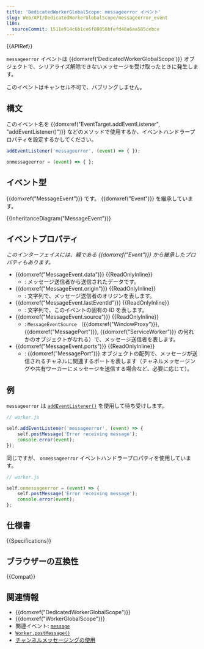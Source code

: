 ```yaml
---
title: 'DedicatedWorkerGlobalScope: messageerror イベント'
slug: Web/API/DedicatedWorkerGlobalScope/messageerror_event
l10n:
  sourceCommit: 1511e914c6b1ce6f88056bfefd48a6aa585cebce
---
```


{{APIRef}}

`messageerror` イベントは {{domxref('DedicatedWorkerGlobalScope')}} オブジェクトで、シリアライズ解除できないメッセージを受け取ったときに発生します。

このイベントはキャンセル不可で、バブリングしません。

## 構文

このイベント名を {{domxref("EventTarget.addEventListener", "addEventListener()")}} などのメソッドで使用するか、イベントハンドラープロパティを設定するかしてください。

```js
addEventListener('messageerror', (event) => { });

onmessageerror = (event) => { };
```

## イベント型

{{domxref("MessageEvent")}} です。 {{domxref("Event")}} を継承しています。

{{InheritanceDiagram("MessageEvent")}}

## イベントプロパティ

_このインターフェイスには、親である {{domxref("Event")}} から継承したプロパティもあります。_

- {{domxref("MessageEvent.data")}} {{ReadOnlyInline}}
  - : メッセージ送信者から送信されたデータです。
- {{domxref("MessageEvent.origin")}} {{ReadOnlyInline}}
  - : 文字列で、メッセージ送信者のオリジンを表します。
- {{domxref("MessageEvent.lastEventId")}} {{ReadOnlyInline}}
  - : 文字列で、このイベントの固有の ID を表します。
- {{domxref("MessageEvent.source")}} {{ReadOnlyInline}}
  - : `MessageEventSource` （{{domxref("WindowProxy")}}, {{domxref("MessagePort")}}, {{domxref("ServiceWorker")}} の何れかのオブジェクトがなれる）で、メッセージ送信者を表します。
- {{domxref("MessageEvent.ports")}} {{ReadOnlyInline}}
  - : {{domxref("MessagePort")}} オブジェクトの配列で、メッセージが送信されるチャネルに関連するポートを表します（チャネルメッセージングや共有ワーカーにメッセージを送信する場合など、必要に応じて）。

## 例

`messageerror` は [`addEventListener()`](/ja/docs/Web/API/EventTarget/addEventListener) を使用して待ち受けします。

```js
// worker.js

self.addEventListener('messageerror', (event) => {
    self.postMessage('Error receiving message');
    console.error(event);
});
```

同じですが、 `onmessageerror` イベントハンドラープロパティを使用しています。

```js
// worker.js

self.onmessageerror = (event) => {
    self.postMessage('Error receiving message');
    console.error(event);
};
```

## 仕様書

{{Specifications}}

## ブラウザーの互換性

{{Compat}}

## 関連情報

- {{domxref("DedicatedWorkerGlobalScope")}}
- {{domxref("WorkerGlobalScope")}}
- 関連イベント: [`message`](/ja/docs/Web/API/DedicatedWorkerGlobalScope/message_event)
- [`Worker.postMessage()`](/ja/docs/Web/API/Worker/postMessage)
- [チャンネルメッセージングの使用](/ja/docs/Web/API/Channel_Messaging_API/Using_channel_messaging)
